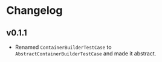 # Changelog

## v0.1.1

- Renamed ``ContainerBuilderTestCase`` to ``AbstractContainerBuilderTestCase`` and made it abstract.
